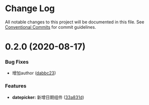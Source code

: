 # Change Log

All notable changes to this project will be documented in this file.
See [Conventional Commits](https://conventionalcommits.org) for commit guidelines.

# 0.2.0 (2020-08-17)


### Bug Fixes

* 增加author ([dabbc23](https://gitee.com/yuxuanhuo/osui/tree/master/commits/dabbc23ddf453a1184833f6d784c36f567b2532e))


### Features

* **datepicker:** 新增日期组件 ([33a831d](https://gitee.com/yuxuanhuo/osui/tree/master/commits/33a831dee8c0e6f46eef039e1abe160c7147cbdc))
